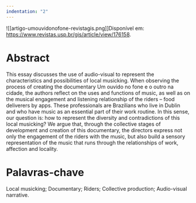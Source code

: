 ```yaml
---
indentation: "2"
---
```


![[artigo-umouvidonofone-revistagis.png]]Disponível em: https://www.revistas.usp.br/gis/article/view/176158.

# Abstract

This essay discusses the use of audio-visual to represent the characteristics and possibilities of local musicking. When observing the process of creating the documentary Um ouvido no fone e o outro na cidade, the authors reflect on the uses and functions of music, as well as on the musical engagement and listening relationship of the riders – food deliverers by apps. These professionals are Brazilians who live in Dublin and who have music as an essential part of their work routine. In this sense, our question is: how to represent the diversity and contradictions of this local musicking? We argue that, through the collective stages of development and creation of this documentary, the directors express not only the engagement of the riders with the music, but also build a sensory representation of the music that runs through the relationships of work, affection and locality.

# Palavras-chave

Local musicking; Documentary; Riders; Collective production; Audio-visual narrative.

